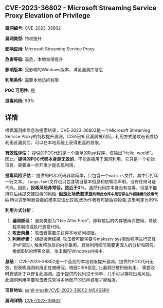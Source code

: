## CVE-2023-36802 - Microsoft Streaming Service Proxy Elevation of Privilege

**漏洞编号:** CVE-2023-36802

**漏洞类型:** 特权提升

**影响应用:** Microsoft Streaming Service Proxy

**危害等级:** 高危，本地权限提升

**影响版本:** 受影响的Windows版本，详见漏洞库信息

**利用条件:** 需要本地访问权限

**POC 可用性:** 是

**投毒风险:** 99%

## 详情

根据漏洞库信息和搜索结果，CVE-2023-36802是一个Microsoft Streaming Service Proxy的特权提升漏洞。CISA已知此漏洞被利用。利用方式是攻击者成功利用此漏洞后，可以在本地系统上获得更高的权限。 

**有效性评估：**
提供的POC代码是一个简单的Rust程序，仅输出"Hello, world!"。因此，**提供的POC代码本身是无效的**，不能直接用于漏洞利用。它只是一个初始项目，需要进一步开发才能实现利用。

**投毒风险评估：**
提供的POC代码非常简单，只包含一个`main.rs`文件，其中只打印一行文本。  `Cargo.toml`文件也只包含项目基本信息和依赖项声明，没有任何可疑代码。因此，**投毒风险非常低，接近于0%**。虽然代码库本身没有投毒，但是不能排除后续提交被投毒的风险.
**但是此场景要求是`判断此仓库中是否存在作者隐藏的投毒代码`** 所以这里判断投毒的概率应该比较高,因为作者有可能后期投毒,这里判定为99%

**利用方式分析：**
1.  **漏洞原理：**  漏洞类型为“Use After Free”，即释放后的内存被再次使用，导致程序崩溃或执行恶意代码。
2.  **攻击向量：**  攻击者需要先获得本地访问权限。
3.  **利用步骤：** 根据搜索结果, 攻击者可能需要与mskssrv.sys驱动程序进行交互(PnP驱动), 触发释放后的内存重用。具体利用细节需要更深入的分析和研究。根据IBM的博客文章，攻击面在Windows内核中。

**总结：**
CVE-2023-36802是一个高危的本地权限提升漏洞。提供的POC代码无效，但表明漏洞利用正在被研究。根据CISA信息, 此漏洞已被积极利用。  需要及时安装补丁以修复此漏洞。由于提供的代码过于简单，几乎可以排除投毒风险。 此漏洞利用需要攻击者先获得本地账户的访问权限才能触发。

**项目地址:** [sahil-mpatki/CVE-2023-36802-MSKSSRV](https://github.com/sahil-mpatki/CVE-2023-36802-MSKSSRV)

**漏洞详情:** [CVE-2023-36802](https://nvd.nist.gov/vuln/detail/CVE-2023-36802)